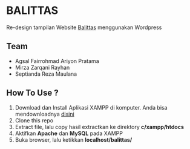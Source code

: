 # BALITTAS
Re-design tampilan Website [Balittas](http://balittas.litbang.pertanian.go.id/index.php/id/) menggunakan Wordpress

## Team
- Agsal Fairrohmad Ariyon Pratama
- Mirza Zarqani Rayhan
- Septianda Reza Maulana

## How To Use ?
1. Download dan Install Aplikasi XAMPP di komputer. Anda bisa mendownloadnya [disini](https://www.apachefriends.org/download.html)
2. Clone this repo
3. Extract file, lalu copy hasil extractkan ke direktory **c/xampp/htdocs**
4. Aktifkan **Apache** dan **MySQL** pada XAMPP
5. Buka browser, lalu ketikkan **localhost/balittas/**
